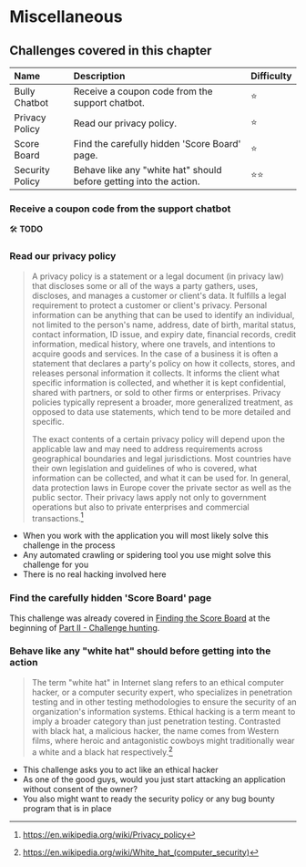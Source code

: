 # Miscellaneous

## Challenges covered in this chapter

| Name            | Description                                                        | Difficulty |
|:----------------|:-------------------------------------------------------------------|:-----------|
| Bully Chatbot   | Receive a coupon code from the support chatbot.                    | ⭐        |
| Privacy Policy  | Read our privacy policy.                                           | ⭐          |
| Score Board     | Find the carefully hidden 'Score Board' page.                      | ⭐          |
| Security Policy | Behave like any "white hat" should before getting into the action. | ⭐⭐        |

### Receive a coupon code from the support chatbot

🛠️ **TODO**

### Read our privacy policy

> A privacy policy is a statement or a legal document (in privacy law)
> that discloses some or all of the ways a party gathers, uses,
> discloses, and manages a customer or client's data. It fulfills a
> legal requirement to protect a customer or client's privacy. Personal
> information can be anything that can be used to identify an
> individual, not limited to the person's name, address, date of birth,
> marital status, contact information, ID issue, and expiry date,
> financial records, credit information, medical history, where one
> travels, and intentions to acquire goods and services. In the case of
> a business it is often a statement that declares a party's policy on
> how it collects, stores, and releases personal information it
> collects. It informs the client what specific information is
> collected, and whether it is kept confidential, shared with partners,
> or sold to other firms or enterprises. Privacy policies typically
> represent a broader, more generalized treatment, as opposed to data
> use statements, which tend to be more detailed and specific.
>
> The exact contents of a certain privacy policy will depend upon the
> applicable law and may need to address requirements across
> geographical boundaries and legal jurisdictions. Most countries have
> their own legislation and guidelines of who is covered, what
> information can be collected, and what it can be used for. In general,
> data protection laws in Europe cover the private sector as well as the
> public sector. Their privacy laws apply not only to government
> operations but also to private enterprises and commercial
> transactions.[^1]

* When you work with the application you will most likely solve this
  challenge in the process
* Any automated crawling or spidering tool you use might solve this
  challenge for you
* There is no real hacking involved here

### Find the carefully hidden 'Score Board' page

This challenge was already covered in
[Finding the Score Board](score-board.md) at the beginning of
[Part II - Challenge hunting](README.md).

### Behave like any "white hat" should before getting into the action

> The term "white hat" in Internet slang refers to an ethical computer
> hacker, or a computer security expert, who specializes in penetration
> testing and in other testing methodologies to ensure the security of
> an organization's information systems. Ethical hacking is a term meant
> to imply a broader category than just penetration testing. Contrasted
> with black hat, a malicious hacker, the name comes from Western films,
> where heroic and antagonistic cowboys might traditionally wear a white
> and a black hat respectively.[^2]

* This challenge asks you to act like an ethical hacker
* As one of the good guys, would you just start attacking an application
  without consent of the owner?
* You also might want to ready the security policy or any bug bounty
  program that is in place

[^1]: https://en.wikipedia.org/wiki/Privacy_policy
[^2]: https://en.wikipedia.org/wiki/White_hat_(computer_security)

